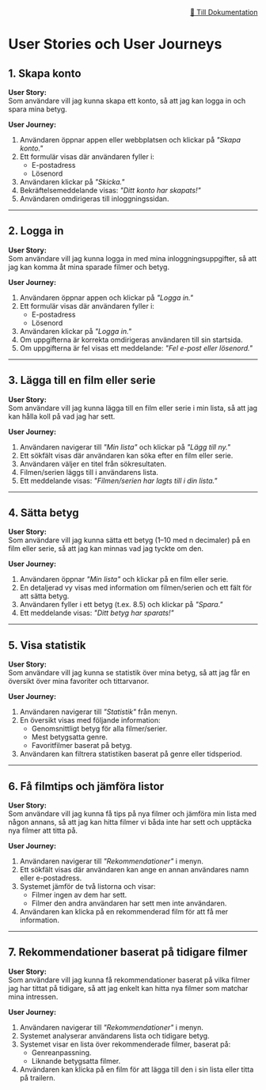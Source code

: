 <p align="right">
  <a href="https://github.com/vegetablecloud/FilmTracker/blob/main/docs/documentaion.md">📄 Till Dokumentation</a>
</p>


# User Stories och User Journeys

## 1. Skapa konto
**User Story:**  
Som användare vill jag kunna skapa ett konto, så att jag kan logga in och spara mina betyg.

**User Journey:**  
1. Användaren öppnar appen eller webbplatsen och klickar på *"Skapa konto."*  
2. Ett formulär visas där användaren fyller i:  
   - E-postadress  
   - Lösenord  
3. Användaren klickar på *"Skicka."*  
4. Bekräftelsemeddelande visas: *"Ditt konto har skapats!"*  
5. Användaren omdirigeras till inloggningssidan.

---

## 2. Logga in
**User Story:**  
Som användare vill jag kunna logga in med mina inloggningsuppgifter, så att jag kan komma åt mina sparade filmer och betyg.

**User Journey:**  
1. Användaren öppnar appen och klickar på *"Logga in."*  
2. Ett formulär visas där användaren fyller i:  
   - E-postadress  
   - Lösenord  
3. Användaren klickar på *"Logga in."*  
4. Om uppgifterna är korrekta omdirigeras användaren till sin startsida.  
5. Om uppgifterna är fel visas ett meddelande: *"Fel e-post eller lösenord."*

---

## 3. Lägga till en film eller serie
**User Story:**  
Som användare vill jag kunna lägga till en film eller serie i min lista, så att jag kan hålla koll på vad jag har sett.

**User Journey:**  
1. Användaren navigerar till *"Min lista"* och klickar på *"Lägg till ny."*  
2. Ett sökfält visas där användaren kan söka efter en film eller serie.  
3. Användaren väljer en titel från sökresultaten.  
4. Filmen/serien läggs till i användarens lista.  
5. Ett meddelande visas: *"Filmen/serien har lagts till i din lista."*

---

## 4. Sätta betyg
**User Story:**  
Som användare vill jag kunna sätta ett betyg (1–10 med n decimaler) på en film eller serie, så att jag kan minnas vad jag tyckte om den.

**User Journey:**  
1. Användaren öppnar *"Min lista"* och klickar på en film eller serie.  
2. En detaljerad vy visas med information om filmen/serien och ett fält för att sätta betyg.  
3. Användaren fyller i ett betyg (t.ex. 8.5) och klickar på *"Spara."*  
4. Ett meddelande visas: *"Ditt betyg har sparats!"*

---

## 5. Visa statistik
**User Story:**  
Som användare vill jag kunna se statistik över mina betyg, så att jag får en översikt över mina favoriter och tittarvanor.

**User Journey:**  
1. Användaren navigerar till *"Statistik"* från menyn.  
2. En översikt visas med följande information:  
   - Genomsnittligt betyg för alla filmer/serier.  
   - Mest betygsatta genre.  
   - Favoritfilmer baserat på betyg.  
3. Användaren kan filtrera statistiken baserat på genre eller tidsperiod.  

---

## 6. Få filmtips och jämföra listor
**User Story:**  
Som användare vill jag kunna få tips på nya filmer och jämföra min lista med någon annans, så att jag kan hitta filmer vi båda inte har sett och upptäcka nya filmer att titta på.

**User Journey:**  
1. Användaren navigerar till *"Rekommendationer"* i menyn.  
2. Ett sökfält visas där användaren kan ange en annan användares namn eller e-postadress.  
3. Systemet jämför de två listorna och visar:  
   - Filmer ingen av dem har sett.  
   - Filmer den andra användaren har sett men inte användaren.  
4. Användaren kan klicka på en rekommenderad film för att få mer information.  

---

## 7. Rekommendationer baserat på tidigare filmer
**User Story:**  
Som användare vill jag kunna få rekommendationer baserat på vilka filmer jag har tittat på tidigare, så att jag enkelt kan hitta nya filmer som matchar mina intressen.

**User Journey:**  
1. Användaren navigerar till *"Rekommendationer"* i menyn.  
2. Systemet analyserar användarens lista och tidigare betyg.  
3. Systemet visar en lista över rekommenderade filmer, baserat på:  
   - Genreanpassning.  
   - Liknande betygsatta filmer.  
4. Användaren kan klicka på en film för att lägga till den i sin lista eller titta på trailern.

